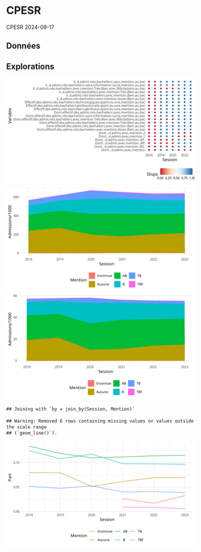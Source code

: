 CPESR
================
CPESR
2024-09-17

## Données

## Explorations

<img src="mentions_files/figure-gfm/vardispo-1.png" width="672" />

<img src="mentions_files/figure-gfm/X-1.png" width="672" />

<img src="mentions_files/figure-gfm/iut-1.png" width="672" />

    ## Joining with `by = join_by(Session, Mention)`

    ## Warning: Removed 6 rows containing missing values or values outside the scale range
    ## (`geom_line()`).

<img src="mentions_files/figure-gfm/iut.part-1.png" width="672" />

